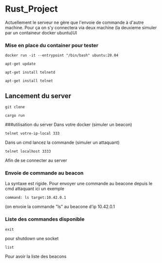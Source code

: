 # Rust_Project

 Actuellement le serveur ne gère que l'envoie de commande à d'autre machine.
 Pour ça on s'y connectera via deux machine (la deuxieme simuler par un containeur docker ubuntu)UI
 
 ### Mise en place du container pour tester
 ```
 docker run -it --entrypoint "/bin/bash" ubuntu:20.04
 ```
 ```
 apt-get update
 ```
```
apt-get install telnetd
```
```
apt-get install telnet
```

## Lancement du server
 ```
 git clone
 ```
 ```
 cargo run
 ```
 ###utilisation du server
 Dans votre docker (simuler un beacon)
 ```
 telnet votre-ip-local 333
 ```
 Dans un cmd lancez la commande (simuler un attaquant)
 ```
 telnet localhost 3333
 ```
 Afin de se connecter au server
 ### Envoie de commande au beacon
 La syntaxe est rigide.
 Pour envoyer une commande au beacone depuis le cmd attaquant
 ici un exemple
 ```
 command: ls target:10.42.0.1
 ```
 (on envoie la commande "ls" au beacone d'ip 10.42.0.1
### Liste des commandes disponible
```
exit
``` 
pour shutdown une socket
```
list
```
Pour avoir la liste des beacons
